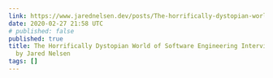 ```yaml
---
link: https://www.jarednelsen.dev/posts/The-horrifically-dystopian-world-of-software-engineering-interviews
date: 2020-02-27 21:58 UTC
# published: false
published: true
title: The Horrifically Dystopian World of Software Engineering Interviews - Blog
  by Jared Nelsen
tags: []
---
```



